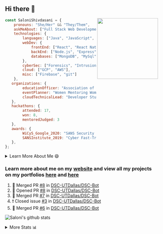 ## Hi there 👋

<img align='right' src="https://storage.googleapis.com/saloni-shivdasani-resume/Saloni.png" width="200">

```javascript
const SaloniShivdasani = {
    pronouns: "She/Her" && "They/Them",
    askMeAbout: ["Full Stack Web Development", "Cloud Computing", "Cyber Security"],
    technologies: {
        languages: ["Java", "JavaScript", "SQL", "Python", "C++", "R"],
        webDev: {
            frontEnd: ["React", "React Native", "Electron"],
            backEnd: ["Node.js", "Express", "Flask"],
            databases: ["MongoDB", "MySql"],
        },
        cyberSec: ["Forensics", "Intrusion Detection", "Security Operations", "Network and Application Penetration Testing"],
        cloud: ["GCP", "AWS"],
        misc: ["Firebase", "git"]
    },
   organizations: {
        educationOfficer: "Association of Computer Machinery, UTD",
        eventPlanner: "Women Mentoring Women in Engineering, UTD",
        cloudTechnicalLead: "Developer Students Club, UTD"
   },
   hackathons: {
        attended: 17,
        won: 8,
        mentoredJudged: 3
   },
   awards: {
        WiCyS_Google_2020: "SANS Security Training Scholarship",
        SANSInstitute_2019: "Cyber Fast-Track Game Quarter-Finalist",
   },
};
```

<!--START_SECTION:table-->
<details>

<summary>Learn More About Me 😄 </summary>

I am a junior at The University of Texas at Dallas, and I am currently majoring in Software Engineering with a concentration in Information Assurance. I am interested and have experience in full stack development, cloud computing, and cybersecurity. I hope to find opportunities where I can gain exposure to algorithm and project design. My ultimate aim is to develop futuristic products for users because I am inspired by the impact of computing on society.

I have experience in full stack web development through my participation and awards in hackathons where I have learnt and used React, Node.js, Express, MongoDB, Flask, NLTK, and React Native along with GIT, GCP, and Firebase. Last semester, I was also responsible for backend development for a project at a local NGO where I created a REST API using Node.js, Express, MongoDB and SQL and hosted it on servers using GCP. 

From my coursework and local competitions, I have skills in algorithms and data structures in Java, database management using SQL and machine learning using Python and R. I have also been a quarter-finalist in a national cybersecurity completion hosted by the SANS institute.

I am also actively involved in campus organization where I am the cloud technical lead for Developer Student Club, Mentor and Education Officer for Association of Computing Machinery, event planner for Women Mentoring Women in Engineering and IT Committee member for IEEE.

</details>

<!--END_SECTION:table-->

### Learn more about me on my [website](https://www.saloni-shivdasani.codes) and view all my projects on my portfolios [here](https://www.saloni-shivdasani.codes/projects) and  [here](http://devpost.com/SaloniS)

<!--START_SECTION:activity-->
1. 🎉 Merged PR [#8](https://github.com/DSC-UTDallas/DSC-Bot/pull/8) in [DSC-UTDallas/DSC-Bot](https://github.com/DSC-UTDallas/DSC-Bot)
2. 💪 Opened PR [#8](https://github.com/DSC-UTDallas/DSC-Bot/pull/8) in [DSC-UTDallas/DSC-Bot](https://github.com/DSC-UTDallas/DSC-Bot)
3. 🎉 Merged PR [#7](https://github.com/DSC-UTDallas/DSC-Bot/pull/7) in [DSC-UTDallas/DSC-Bot](https://github.com/DSC-UTDallas/DSC-Bot)
4. ❗️ Closed issue [#3](https://github.com/DSC-UTDallas/DSC-Bot/issues/3) in [DSC-UTDallas/DSC-Bot](https://github.com/DSC-UTDallas/DSC-Bot)
5. 🎉 Merged PR [#6](https://github.com/DSC-UTDallas/DSC-Bot/pull/6) in [DSC-UTDallas/DSC-Bot](https://github.com/DSC-UTDallas/DSC-Bot)
<!--END_SECTION:activity-->

![Saloni's github stats](https://github-readme-stats.vercel.app/api?username=SaloniSS)

<!--START_SECTION:table-->
<details>

<summary>More Stats 📊 </summary>

<!--START_SECTION:waka-->
![Lines of code](https://img.shields.io/badge/From%20Hello%20World%20I%27ve%20Written-22.7%20million%20lines%20of%20code-blue)

**🐱 My Github Data** 

> 🏆 1,574 Contributions in the Year 2020
 > 
> 📦 520.5 kB Used in Github's Storage 
 > 
> 💼 Opted to Hire
 > 
> 📜 21 Public Repositories
 > 
> 🔑 17 Private Repositories 

**I'm a Night 🦉** 

```text
🌞 Morning    210 commits    ████░░░░░░░░░░░░░░░░░░░░░   18.23% 
🌆 Daytime    238 commits    █████░░░░░░░░░░░░░░░░░░░░   20.66% 
🌃 Evening    378 commits    ████████░░░░░░░░░░░░░░░░░   32.81% 
🌙 Night      326 commits    ███████░░░░░░░░░░░░░░░░░░   28.3%

```
📅 **I'm Most Productive on Saturday** 

```text
Monday       108 commits    ██░░░░░░░░░░░░░░░░░░░░░░░   9.38% 
Tuesday      71 commits     █░░░░░░░░░░░░░░░░░░░░░░░░   6.16% 
Wednesday    107 commits    ██░░░░░░░░░░░░░░░░░░░░░░░   9.29% 
Thursday     53 commits     █░░░░░░░░░░░░░░░░░░░░░░░░   4.6% 
Friday       150 commits    ███░░░░░░░░░░░░░░░░░░░░░░   13.02% 
Saturday     376 commits    ████████░░░░░░░░░░░░░░░░░   32.64% 
Sunday       287 commits    ██████░░░░░░░░░░░░░░░░░░░   24.91%

```


📊 **This Week I Spent My Time On** 

```text
⌚︎ Time Zone: America/Chicago

💬 Programming Languages: 
JavaScript               2 hrs 14 mins       ███████████████░░░░░░░░░░   62.8% 
Python                   1 hr 2 mins         ███████░░░░░░░░░░░░░░░░░░   28.96% 
Other                    11 mins             █░░░░░░░░░░░░░░░░░░░░░░░░   5.32% 
Text                     5 mins              ░░░░░░░░░░░░░░░░░░░░░░░░░   2.38% 
JSON                     0 secs              ░░░░░░░░░░░░░░░░░░░░░░░░░   0.34%

```

**I Mostly Code in JavaScript** 

```text
JavaScript               22 repos            █████████████░░░░░░░░░░░░   52.38% 
Java                     5 repos             ███░░░░░░░░░░░░░░░░░░░░░░   11.9% 
TypeScript               5 repos             ███░░░░░░░░░░░░░░░░░░░░░░   11.9% 
CSS                      3 repos             █░░░░░░░░░░░░░░░░░░░░░░░░   7.14% 
PHP                      2 repos             █░░░░░░░░░░░░░░░░░░░░░░░░   4.76%

```



<!--END_SECTION:waka-->

<!--END_SECTION:table-->

<!--
**SaloniSS/SaloniSS** is a ✨ _special_ ✨ repository because its `README.md` (this file) appears on your GitHub profile.

Here are some ideas to get you started:

- 🔭 I’m currently working on ...
- 🌱 I’m currently learning ...
- 👯 I’m looking to collaborate on ...
- 🤔 I’m looking for help with ...
- 💬 Ask me about ...
- 📫 How to reach me: ...
- 😄 Pronouns: ...
- ⚡ Fun fact: ...
-->
